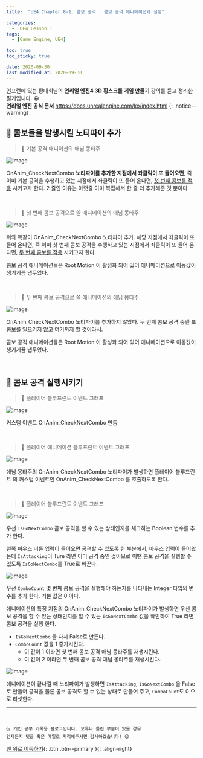 ```yaml
---
title:  "UE4 Chapter 8-1. 콤보 공격 : 콤보 공격 애니메이션과 실행" 

categories:
  -  UE4 Lesson 1 
tags:
  - [Game Engine, UE4]

toc: true
toc_sticky: true

date: 2020-09-30
last_modified_at: 2020-09-30
---
```


인프런에 있는 황대희님의 **언리얼 엔진4 3D 횡스크롤 게임 만들기** 강의를 듣고 정리한 필기입니다. 😀  
**언리얼 엔진 공식 문서** <https://docs.unrealengine.com/ko/index.html>
{: .notice--warning}

## 🚖 콤보들을 발생시킬 노티파이 추가

> 🚩 기본 공격 애니이션의 애님 몽타주 

![image](https://user-images.githubusercontent.com/42318591/94627664-1fe2c680-02f9-11eb-8f9c-567fc6249304.png)

OnAnim_CheckNextCombo **노티파이를 추가한 지점에서 좌클릭이 또 들어오면**, 즉 이미 기본 공격을 수행하고 있는 시점에서 좌클릭이 또 들어 온다면, <u>첫 번째 콤보를 적용</u> 시키고자 한다. 2 줄인 이유는 아랫줄 이미 복잡해서 한 줄 더 추가해준 것 뿐이다.

<br>

> 🚩 첫 번째 콤보 공격으로 쓸 애니메이션의 애님 몽타주

![image](https://user-images.githubusercontent.com/42318591/94627664-1fe2c680-02f9-11eb-8f9c-567fc6249304.png)

위와 똑같이 OnAnim_CheckNextCombo 노티파이 추가. 해당 지점에서 좌클릭이 또 들어 온다면, 즉 이미 첫 번째 콤보 공격을 수행하고 있는 시점에서 좌클릭이 또 들어 온다면, <u>두 번째 콤보를 적용</u> 시키고자 한다.

콤보 공격 애니메이션들은 Root Motion 이 활성화 되어 있어 애니메이션으로 이동값이 생기게끔 냅두었다.

<br>

> 🚩 두 번째 콤보 공격으로 쓸 애니메이션의 애님 몽타주

![image](https://user-images.githubusercontent.com/42318591/94627992-e494c780-02f9-11eb-8dfc-8de86bc70b8b.png)


OnAnim_CheckNextCombo 노티파이를 추가하지 않았다. 두 번째 콤보 공격 중엔 또 콤보를 일으키지 않고 여기까지 할 것이라서.

콤보 공격 애니메이션들은 Root Motion 이 활성화 되어 있어 애니메이션으로 이동값이 생기게끔 냅두었다.

<br>

## 🚖 콤보 공격 실행시키기


> 🚩 플레이어 블루프린트 이벤트 그래프

![image](https://user-images.githubusercontent.com/42318591/94628993-7ac9ed00-02fc-11eb-8b2a-f7488a4c3cff.png)

커스텀 이벤트 OnAnim_CheckNextCombo 만듬

<br>

> 🚩 플레이어 애니메이션 블루프린트 이벤트 그래프

![image](https://user-images.githubusercontent.com/42318591/94628950-59690100-02fc-11eb-9856-aab7f5d00dcd.png)

애님 몽타주의 OnAnim_CheckNextCombo 노티파이가 발생하면 플레이어 블루프린트 의 커스텀 이벤트인 OnAnim_CheckNextCombo 를 호출하도록 한다.

<br>

> 🚩 플레이어 블루프린트 이벤트 그래프

![image](https://user-images.githubusercontent.com/42318591/94629269-34c15900-02fd-11eb-974f-0d4c9629b936.png)

우선 `IsGoNextCombo` 콤보 공격을 할 수 있는 상태인지를 체크하는 Boolean 변수를 추가 한다.

왼쪽 마우스 버튼 입력이 들어오면 공격할 수 있도록 한 부분에서, 마우스 입력이 들어왔는데 `IsAttacking`이 Ture 라면 이미 공격 중인 것이므로 이땐 콤보 공격을 실행할 수 있도록 `IsGoNextCombo`를 True로 바꾼다.

![image](https://user-images.githubusercontent.com/42318591/94629576-2fb0d980-02fe-11eb-8e58-670e5967520b.png)

우선 `ComboCount` 몇 번째 콤보 공격을 실행해야 하는지를 나타내는 Integer 타입의 변수를 추가 한다. 기본 값은 0 이다.

애니메이션의 특정 지점의 OnAnim_CheckNextCombo 노티파이가 발생하면 우선 콤보 공격을 할 수 있는 상태인지를 알 수 있는 `IsGoNextCombo` 값을 확인하여 True 라면 콤보 공격을 실행 한다. 

- `IsGoNextCombo` 을 다시 False로 만든다. 
- `ComboCount` 값을 1 증가시킨다.
  - 이 값이 1 이라면 첫 번째 콤보 공격 애님 몽타주를 재생시킨다.
  - 이 값이 2 이라면 두 번째 콤보 공격 애님 몽타주를 재생시킨다.

![image](https://user-images.githubusercontent.com/42318591/94629596-3dfef580-02fe-11eb-82e4-57cade2d15f2.png)

애니메이션이 끝나갈 때 노티파이가 발생하면 `IsAttacking`, `IsGoNextCombo` 을 False 로 만들어 공격을 물론 콤보 공격도 할 수 없는 상태로 만들어 주고, `ComboCount`도 0 으로 리셋한다.



***
<br>

    🌜 개인 공부 기록용 블로그입니다. 오류나 틀린 부분이 있을 경우 
    언제든지 댓글 혹은 메일로 지적해주시면 감사하겠습니다! 😄

[맨 위로 이동하기](#){: .btn .btn--primary }{: .align-right}